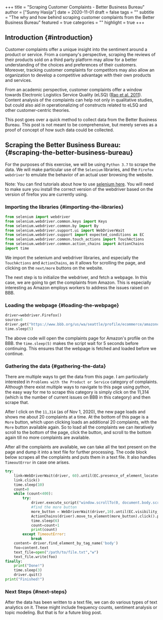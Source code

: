 +++
title = "Scraping Customer Complaints - Better Business Bureau"
author = ["Sunny Hasija"]
date = 2020-11-01
draft = false
tags = ""
subtitle = "The why and how behind scraping customer complaints from the Better Business Bureau"
featured = true
categories = ""
highlight = true
+++

## Introduction {#introduction}

Customer complaints offer a unique insight into the sentiment around a product or service. From a company's perspective, scraping the reviews of their products sold on a third party platform may allow for a better understanding of the choices and preferences of their customers. Moreover, tracking customer complaints for competitors may also allow an organization to develop a competitive advantage with their own products and services.

From an academic perspective, customer complaints offer a window towards Electronic Logistics Service Quality (eLSQ) ([Rao et al. 2011](https://onlinelibrary-wiley-com.proxy.lib.ohio-state.edu/doi/full/10.1111/j.2158-1592.2011.01014.x?casa%5Ftoken=KCFnZ%5FoaccQAAAAA%3AxxzI2rZd9MEt5ZV9EN0NGUx6bLGpjFcKMuGL92FMqyxCilUoJRwBs4bApCrJynpTFuL3MmH70idNl90)). Content analysis of the complaints can help not only in qualitative studies, but could also aid in operationalizing of constructs related to eLSQ and other customer-centric theories.

This post goes over a quick method to collect data from the Better Business Bureau. This post is not meant to be comprehensive, but merely serves as a proof of concept of how such data could be collected.


## Scraping the Better Business Bureau: {#scraping-the-better-business-bureau}

For the purposes of this exercise, we will be using `Python 3.7` to scrape the data. We will make particular use of the `Selenium` libraries, and the `Firefox webdriver` to emulate the behavior of an actual user browsing the website.

Note: You can find tutorials about how to use [selenium here](https://selenium-python.readthedocs.io/). You will need to make sure you install the correct version of the webdriver based on the version of firefox you are currently using.


### Importing the libraries {#importing-the-libraries}

```python
from selenium import webdriver
from selenium.webdriver.common.keys import Keys
from selenium.webdriver.common.by import By
from selenium.webdriver.support.ui import WebDriverWait                 # to wait for an element to become available on the page
from selenium.webdriver.support import expected_conditions as EC
from selenium.webdriver.common.touch_actions import TouchActions        # to allow for clicking of buttons
from selenium.webdriver.common.action_chains import ActionChains        # to allow for clicking of buttons, and linking it to other behavior
import time
```

We import the selenium and webdriver libraries, and especially the `TouchActions` and `ActionChains`, as it allows for scrolling the page, and clicking on the `next/more` buttons on the website.

The next step is to initialize the webdriver, and fetch a webpage. In this case, we are going to get the complaints from Amazon. This is especially interesting as Amazon employs workers to address the issues raised on BBB.


### Loading the webpage {#loading-the-webpage}

```python
driver=webdriver.Firefox()
source=0
driver.get("https://www.bbb.org/us/wa/seattle/profile/ecommerce/amazoncom-1296-7039385/complaints")
time.sleep(5)
```

The above code will open the complaints page for Amazon's profile on the BBB. the `time.sleep(5)` makes the script wait for 5 seconds before continuing. This ensures that the webpage is fetched and loaded before we continue.


### Gathering the data {#gathering-the-data}

There are multiple ways to get the data from this page. I am particularly interested in `Problems with the Product or Service` category of complaints. Although there exist multiple ways to navigate to this page using python, the easy way for me to scrape this category is simply click on the 11,314 (which is the number of current issues on BBB in this category) and then scrape that.

After I click on the `11,314` (as of Nov 1, 2020), the new page loads and shows me about 20 complaints at a time. At the bottom of this page is a `More` button, which upon clicking loads an additional 20 complaints, with the `More` button available again. So to load all the complaints we can iteratively scroll to the bottom of the page, click the button, and scroll to the bottom again till no more complaints are available.

After all the complaints are available, we can take all the text present on the page and dump it into a text file for further processing.
The code block below scrapes all the complaints and puts them in a text file. It also handles `TimeoutError` in case one arises.

```python
try:
    link=WebDriverWait(driver, 60).until(EC.presence_of_element_located((By.LINK_TEXT,"11,314")))  # text for "Problem with a Product or Service"
    link.click()
    time.sleep(10)
    count=0
    while (count<400):
        try:
            driver.execute_script("window.scrollTo(0, document.body.scrollHeight);")
            #find the more button
            more_button = WebDriverWait(driver,10).until(EC.visibility_of_element_located((By.XPATH,"/html/body/div[1]/div/div/div/main/div/div[5]/div/div[3]/button")))
            ActionChains(driver).move_to_element(more_button).click().perform()
            time.sleep(6)
            count=count+1
            print(count)
        except TimeoutError:
            break
    content= driver.find_element_by_tag_name('body')
    foo=content.text
    text_file=open("/path/to/file.txt","w")
    text_file.write(foo)
finally:
    print("Done!")
    time.sleep(3)
    driver.quit()
print("Finished!")
```


### Next Steps {#next-steps}

After the data has been written to a text file, we can do various types of text analytics on it. These might include frequency counts, sentiment analysis or topic modeling. But that is for a future blog post.
